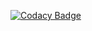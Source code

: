 [![Codacy Badge](https://app.codacy.com/project/badge/Grade/e6f5492d6aeb4c1c9e37bc31f11d213b)](https://app.codacy.com/gh/kainath8/library_management/dashboard?utm_source=gh&utm_medium=referral&utm_content=&utm_campaign=Badge_grade)
